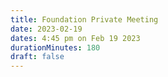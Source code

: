```yaml
---
title: Foundation Private Meeting
date: 2023-02-19
dates: 4:45 pm on Feb 19 2023
durationMinutes: 180
draft: false
---
```

